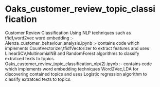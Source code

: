 # Oaks_customer_review_topic_classification
Customer Review Classification Using NLP techniques such as tfidf,word2vec word embedding :- 
Alenza_customer_behaviour_analysis.ipynb :- contains code which implements CountVectorizer,tfidfVectorizer to extract features and uses LinearSCV,MultinomialNB and RandomForest algorithms to classify extratced texts to topics.
Oaks_customer_review_topic_classification_nlp(2).ipynb :- contains code which implements word embedding techniques Word2Vec,LDA for discovering contained topics and uses Logistic regression   algorithm to classify extratced texts to topics.

